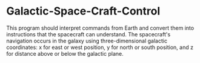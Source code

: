 # Galactic-Space-Craft-Control
This program should interpret commands from Earth and convert them into instructions that the spacecraft can understand. The spacecraft's navigation occurs in the galaxy using three-dimensional galactic coordinates: x for east or west position, y for north or south position, and z for distance above or below the galactic plane.
